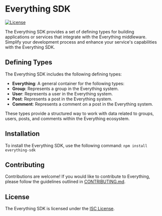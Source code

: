 ﻿# Everything SDK

[![License](https://img.shields.io/badge/license-ISC-blue.svg)](LICENSE.md)

The Everything SDK provides a set of defining types for building applications or services that integrate with the Everything middleware. Simplify your development process and enhance your service's capabilities with the Everything SDK.

## Defining Types

The Everything SDK includes the following defining types:

- **Everything**: A general container for the following types:
- **Group**: Represents a group in the Everything system.
- **User**: Represents a user in the Everything system.
- **Post**: Represents a post in the Everything system.
- **Comment**: Represents a comment on a post in the Everything system.

These types provide a structured way to work with data related to groups, users, posts, and comments within the Everything ecosystem.

## Installation

To install the Everything SDK, use the following command: `npm install everything-sdk`

## Contributing

Contributions are welcome! If you would like to contribute to Everything, please follow the guidelines outlined in [CONTRIBUTING.md](CONTRIBUTING.md).

## License

The Everything SDK is licensed under the [ISC License](LICENSE.md).
